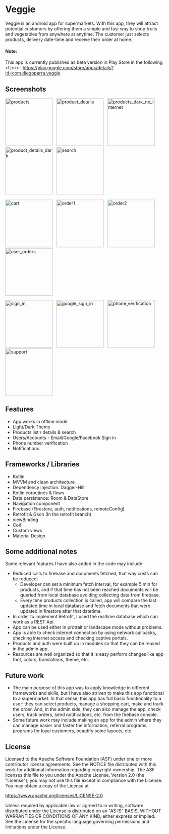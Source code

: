 # Veggie

Veggie is an android app for supermarkets. With this app, they will attract potential customers by offering them a simple and fast way to shop fruits and vegetables from anywhere at anytime. The customer just selects products, delivery date-time and receive their order at home.

#### Note:
This app is currently published as beta version in Play Store in the following `<link>` : <https://play.google.com/store/apps/details?id=com.diegoparra.veggie>


## Screenshots

<img src="https://firebasestorage.googleapis.com/v0/b/veggie-co.appspot.com/o/products.jpeg?alt=media&token=4f0aceeb-dd5c-4433-8add-179a59d6ed62" alt="products" width="150"/> &nbsp; <img src="https://firebasestorage.googleapis.com/v0/b/veggie-co.appspot.com/o/product_details.jpeg?alt=media&token=7ef65ed7-c5af-46a4-87d8-56cdf8a1dde9" alt="product_details" width="150"/> &nbsp; <img src="https://firebasestorage.googleapis.com/v0/b/veggie-co.appspot.com/o/products_dark_no_internet.jpeg?alt=media&token=89c4cfd6-4506-40f6-a5fb-79bbd71be8bf" alt="products_dark_no_internet" width="150"/> &nbsp; <img src="https://firebasestorage.googleapis.com/v0/b/veggie-co.appspot.com/o/product_details_dark.jpeg?alt=media&token=e243304f-cb72-4779-a357-7e904e6aa5e2" alt="product_details_dark" width="150"/> &nbsp; <img src="https://firebasestorage.googleapis.com/v0/b/veggie-co.appspot.com/o/search.jpeg?alt=media&token=9d992153-a3bb-47c1-a23f-5dda539a6d24" alt="search" width="150"/>

<img src="https://firebasestorage.googleapis.com/v0/b/veggie-co.appspot.com/o/cart.jpeg?alt=media&token=e5e1474d-dd12-4261-b33d-7e945849d44d" alt="cart" width="150" /> &nbsp; <img src="https://firebasestorage.googleapis.com/v0/b/veggie-co.appspot.com/o/order1.jpeg?alt=media&token=9709eb65-349c-4a92-8ecf-0dd8d7d4b045" alt="order1" width="150"/> &nbsp; <img src="https://firebasestorage.googleapis.com/v0/b/veggie-co.appspot.com/o/order_send.jpeg?alt=media&token=feadadb8-24d5-41a0-b50b-f8b78ed141bf" alt="order2" width="150"/> &nbsp; <img src="https://firebasestorage.googleapis.com/v0/b/veggie-co.appspot.com/o/user_orders.jpeg?alt=media&token=2b8e41a6-12d5-4205-8870-3fc626ff6eac" alt="user_orders" width="150"/>

<img src="https://firebasestorage.googleapis.com/v0/b/veggie-co.appspot.com/o/sign_in.jpeg?alt=media&token=9f5720a6-022e-4d0e-aed4-aa65c258e662" alt="sign_in" width="150"/> &nbsp; <img src="https://firebasestorage.googleapis.com/v0/b/veggie-co.appspot.com/o/google_sign_in.jpeg?alt=media&token=66653d8b-7c9b-457f-bf1a-659a928e4346" alt="google_sign_in" width="150"/> &nbsp; <img src="https://firebasestorage.googleapis.com/v0/b/veggie-co.appspot.com/o/phone_auth.jpeg?alt=media&token=02bc9224-763b-4933-96ab-d5539bb92878" alt="phone_verification" width="150"/> &nbsp; <img src="https://firebasestorage.googleapis.com/v0/b/veggie-co.appspot.com/o/support.jpeg?alt=media&token=00946b15-d0c4-439b-87a6-814a6ec46bae" alt="support" width="150"/>


## Features

- App works in offline mode
- Light/Dark Theme
- Products list / details & search
- Users/Accounts - Email/Google/Facebook Sign in
- Phone number verification
- Notifications

## Frameworks / Libraries

- Kotlin
- MVVM and clean architecture
- Dependency injection: Dagger-Hilt
- Kotlin coroutines & flows
- Data persistence: Room & DataStore
- Navigation component
- Firebase (Firestore, auth, notifications, remoteConfig)
- Retrofit & Gson (In the retrofit branch)
- viewBinding
- Coil
- Custom views
- Material Design

## Some additional notes

Some relevant features I have also added in the code may include:

- Reduced calls to firebase and documents fetched, that way costs can be reduced:
  - Developer can set a minimum fetch interval, for example 5 min for products, and if that time has not been reached documents will be queried from local database avoiding collecting data from firebase.
  - Every time products collection is called, app will compare the last updated time in local database and fetch documents that were updated in firestore after that datetime.
- In order to implement Retrofit, I used the realtime database which can work as a REST Api.
- App can be used either in protrait or landscape mode without problems.
- App is able to check internet connection by using network callbacks, checking internet access and checking captive portals.
- Products and auth were built up in modules so that they can be reused in the admin app.
- Resources are well organized so that it is easy perform changes like app font, colors, translations, theme, etc.


## Future work

- The main purpose of this app was to apply knowledge in different frameworks and skills, but I have also striven to make this app functional to a supermarket. In that sense, this app has full basic functionality to a user: they can select products, manage a shopping cart, make and track the order. And, in the admin side, they can also manage the app, check users, track orders, send notifications, etc. from the firebase console.
- Some future work may include making an app for the admin where they can manage easier and faster the information, referral programs, programs for loyal customers, beautify some layouts, etc.


## License

Licensed to the Apache Software Foundation (ASF) under one or more contributor license agreements. See the NOTICE file distributed with this work for additional information regarding copyright ownership. The ASF licenses this file to you under the Apache License, Version 2.0 (the "License"); you may not use this file except in compliance with the License. You may obtain a copy of the License at

https://www.apache.org/licenses/LICENSE-2.0

Unless required by applicable law or agreed to in writing, software distributed under the License is distributed on an "AS IS" BASIS, WITHOUT WARRANTIES OR CONDITIONS OF ANY KIND, either express or implied. See the License for the specific language governing permissions and limitations under the License.
